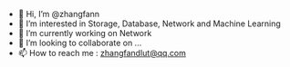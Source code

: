 - 👋 Hi, I’m @zhangfann
- 👀 I’m interested in Storage, Database, Network and Machine Learning
- 🌱 I’m currently working on Network
- 💞️ I’m looking to collaborate on ...
- 📫 How to reach me : zhangfandlut@qq.com

<!---
zhangfann/zhangfann is a ✨ special ✨ repository because its `README.md` (this file) appears on your GitHub profile.
You can click the Preview link to take a look at your changes.
--->
